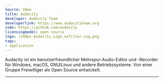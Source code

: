 ```yaml
---
Source: SNow
title: Audacity
developer: Audacity Team
developerlink: https://www.audacityteam.org
code: https://github.com/audacity
licensingmodel: open source
logo: /240px-Audacity_Logo_nofilter.svg.png
tags:
- application
---
```

Audacity ist ein benutzerfreundlicher Mehrspur-Audio-Editor und -Recorder für Windows, macOS, GNU/Linux und andere Betriebssysteme.
Von einer Gruppe Freiwilliger als Open Source entwickelt.


---
